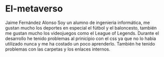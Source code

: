 # El-metaverso
Jaime Fernández Alonso
Soy un alumno de ingenieria informática, me gustan mucho los deportes en especial el fútbol y el baloncesto, también me gustan mucho los videojuegos como el League of Legends.
Durante el desarrollo he tenido problemas al prinicipio con el css ya que no lo habia utilizado nunca y me ha costado un poco aprenderlo. También he tenido problemas con las carpetas y los enlaces internos.